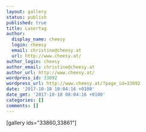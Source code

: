 ```yaml
---
layout: gallery
status: publish
published: true
title: Lasertag
author:
  display_name: cheesy
  login: cheesy
  email: christine@cheesy.at
  url: http://www.cheesy.at/
author_login: cheesy
author_email: christine@cheesy.at
author_url: http://www.cheesy.at/
wordpress_id: 33892
wordpress_url: http://www.cheesy.at/?page_id=33892
date: '2017-10-18 10:04:16 +0100'
date_gmt: '2017-10-18 08:04:16 +0100'
categories: []
comments: []
---
```

[gallery ids="33860,33861"]
